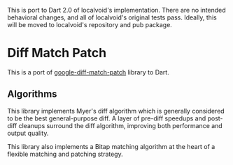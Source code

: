 This is port to Dart 2.0 of localvoid's implementation. There are no intended behavioral
changes, and all of localvoid's original tests pass. Ideally, this will be moved to
localvoid's repository and pub package.


# Diff Match Patch

This is a port of [google-diff-match-patch](https://code.google.com/p/google-diff-match-patch/)
library to Dart.

## Algorithms

This library implements Myer's diff algorithm which is generally considered to
be the best general-purpose diff. A layer of pre-diff speedups and post-diff
cleanups surround the diff algorithm, improving both performance and output
quality.

This library also implements a Bitap matching algorithm at the heart of a
flexible matching and patching strategy.